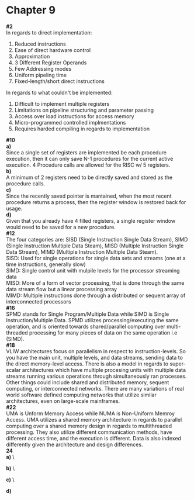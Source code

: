 # Chapter 9
**#2** \
In regards to direct implementation:
1. Reduced instructions
2. Ease of direct hardware control
3. Approximation
4. 3 Different Register Operands
5. Few Addressing modes
6. Uniform pipeling time
7. Fixed-length/short direct instructions

In regards to what couldn't be implemented:
1. Difficult to implement multiple registers
2. Limitations on pipeline structuring and parameter passing
3. Access over load instructions for access memory
4. Micro-programmed controlled implmentations
5. Requires harded compiling in regards to implementation

**#10** \
**a)** \
Since a single set of registers are implemented be each procedure execution, then it can only save N-1 procedures for the current active execution. 4 Procedure calls are allowed for the RISC w/ 5 registers. \
**b)** \
A minimum of 2 registers need to be directly saved and stored as the procedure calls. \
**c)** \
Since the recently saved pointer is mantained, when the most recent procedure returns a process, then the register window is restored back for usage. \
**d)** \
Given that you already have 4 filled registers, a single register window would need to be saved for a new procedure. \
**#12** \
The four categories are: SISD (Single Instruction Single Data Stream), SIMD (Single Instruction Multiple Data Steam), MISD (Multiple Instruction Single Data Stream), MIMD (Multiple Instruction Multiple Data Steam). \
SISD: Used for single operations for single data sets and streams (one at a time instructions, generally slow) \
SIMD: Single control unit with mulpile levels for the processor streaming data \
MISD: More of a form of vector processing, that is done through the same data stream flow but a linear processing array \
MIMD: Multiple instructions done through a distributed or sequent array of interconnected processors \
**#16** \
SPMD stands for Single Program/Multiple Data while SIMD is Single Instruction/Multiple Data. SPMD utilizes processing/executing the same operation, and is oriented towards shared/parallel computing over multi-threaded processing for many pieces of data on the same operation i.e (SIMD). \
**#18** \
VLIW architectures focus on parallelism in respect to instruction-levels. So you have the main unit, multiple levels, and data streams, sending data to the direct memory-level access. There is also a model in regards to super-scalar architectures which have multiple procesing units with multiple data streams running various operations through simultaneously ran processes. Other things could include shared and distributed memory, sequent computing, or interconnected networks. There are many variations of real world software defined computing networks that utilize similar architectures, even on large-scale mainframes. \
**#22** \
UMA is Unform Memory Access while NUMA is Non-Uniform Memroy Access. UMA utilizes a shared memory architecture in regards to parallel computing over a shared memory design in regards to multithreaded processing. They also utilize different communication methods, have different access time, and the execution is different. Data is also indexed differently given the architecture and design differences. \
**24** \
**a)** \

**b)** \

**c)** \

**d)**
